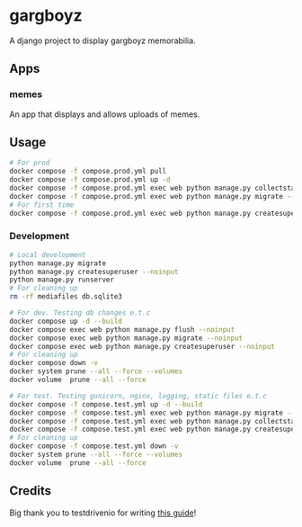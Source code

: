 # gargboyz

A django project to display gargboyz memorabilia. 

## Apps
### memes

An app that displays and allows uploads of memes.

## Usage

```bash
# For prod
docker compose -f compose.prod.yml pull
docker compose -f compose.prod.yml up -d
docker compose -f compose.prod.yml exec web python manage.py collectstatic --noinput --clear
docker compose -f compose.prod.yml exec web python manage.py migrate --noinput
# For first time
docker compose -f compose.prod.yml exec web python manage.py createsuperuser --noinput
```

### Development

```bash
# Local development
python manage.py migrate
python manage.py createsuperuser --noinput
python manage.py runserver
# For cleaning up
rm -rf mediafiles db.sqlite3
```

```bash
# For dev. Testing db changes e.t.c
docker compose up -d --build
docker compose exec web python manage.py flush --noinput
docker compose exec web python manage.py migrate --noinput
docker compose exec web python manage.py createsuperuser --noinput
# For cleaning up
docker compose down -v
docker system prune --all --force --volumes
docker volume  prune --all --force
```

```bash
# For test. Testing gunicorn, nginx, logging, static files e.t.c
docker compose -f compose.test.yml up -d --build
docker compose -f compose.test.yml exec web python manage.py migrate --noinput
docker compose -f compose.test.yml exec web python manage.py collectstatic --noinput --clear
docker compose -f compose.test.yml exec web python manage.py createsuperuser --noinput
# For cleaning up
docker compose -f compose.test.yml down -v
docker system prune --all --force --volumes
docker volume  prune --all --force
```

## Credits

Big thank you to testdrivenio for writing [this guide](https://github.com/testdrivenio/django-on-docker)!
